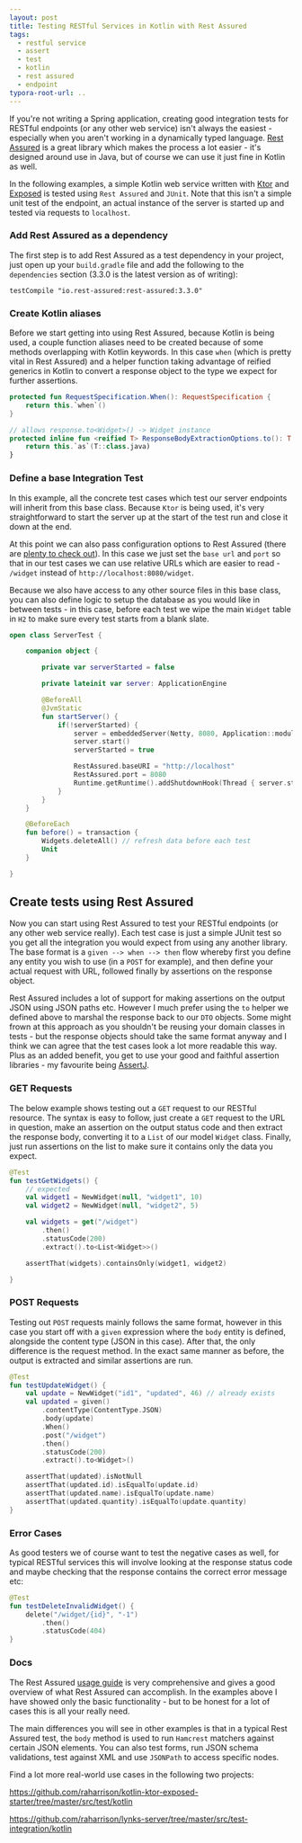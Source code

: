 ```yaml
---
layout: post
title: Testing RESTful Services in Kotlin with Rest Assured
tags:
  - restful service
  - assert
  - test
  - kotlin
  - rest assured
  - endpoint
typora-root-url: ..
---
```


If you're not writing a Spring application, creating good integration tests for RESTful endpoints (or any other web service) isn't always the easiest - especially when you aren't working in a dynamically typed language. [Rest Assured](http://rest-assured.io/) is a great library which makes the process a lot easier - it's designed around use in Java, but of course we can use it just fine in Kotlin as well.

In the following examples, a simple Kotlin web service written with [Ktor](https://ktor.io/) and [Exposed](https://github.com/JetBrains/Exposed) is tested using `Rest Assured` and `JUnit`. Note that this isn't a simple unit test of the endpoint, an actual instance of the server is started up and tested via requests to `localhost`.

### Add Rest Assured as a dependency

The first step is to add Rest Assured as a test dependency in your project, just open up your `build.gradle` file and add the following to the `dependencies` section (3.3.0 is the latest version as of writing):

`testCompile "io.rest-assured:rest-assured:3.3.0"`

### Create Kotlin aliases

Before we start getting into using Rest Assured, because Kotlin is being used, a couple function aliases need to be created because of some methods overlapping with Kotlin keywords. In this case `when` (which is pretty vital in Rest Assured) and a helper function taking advantage of reified generics in Kotlin to convert a response object to the type we expect for further assertions.

```kotlin
protected fun RequestSpecification.When(): RequestSpecification {
    return this.`when`()
}

// allows response.to<Widget>() -> Widget instance
protected inline fun <reified T> ResponseBodyExtractionOptions.to(): T {
    return this.`as`(T::class.java)
}
```

### Define a base Integration Test

In this example, all the concrete test cases which test our server endpoints will inherit from this base class. Because `Ktor` is being used, it's very straightforward to start the server up at the start of the test run and close it down at the end.

At this point we can also pass configuration options to Rest Assured (there are [plenty to check out](https://github.com/rest-assured/rest-assured/wiki/Usage)). In this case we just set the `base url` and `port` so that in our test cases we can use relative URLs which are easier to read - `/widget` instead of `http://localhost:8080/widget`.

Because we also have access to any other source files in this base class, you can also define logic to setup the database as you would like in between tests - in this case, before each test we wipe the main `Widget` table in `H2` to make sure every test starts from a blank slate.

```kotlin
open class ServerTest {

    companion object {

        private var serverStarted = false

        private lateinit var server: ApplicationEngine

        @BeforeAll
        @JvmStatic
        fun startServer() {
            if(!serverStarted) {
                server = embeddedServer(Netty, 8080, Application::module)
                server.start()
                serverStarted = true

                RestAssured.baseURI = "http://localhost"
                RestAssured.port = 8080
                Runtime.getRuntime().addShutdownHook(Thread { server.stop(0, 0, TimeUnit.SECONDS) })
            }
        }
    }

    @BeforeEach
    fun before() = transaction {
        Widgets.deleteAll() // refresh data before each test
        Unit
    }

}
```

## Create tests using Rest Assured

Now you can start using Rest Assured to test your RESTful endpoints (or any other web service really). Each test case is just a simple JUnit test so you get all the integration you would expect from using any another library. The base format is a `given --> when --> then` flow whereby first you define any entity you wish to use (in a `POST` for example), and then define your actual request with URL, followed finally by assertions on the response object.

Rest Assured includes a lot of support for making assertions on the output JSON using JSON paths etc. However I much prefer using the `to` helper we defined above to marshal the response back to our `DTO` objects. Some might frown at this approach as you shouldn't be reusing your domain classes in tests - but the response objects should take the same format anyway and I think we can agree that the test cases look a lot more readable this way. Plus as an added benefit, you get to use your good and faithful assertion libraries - my favourite being [AssertJ](http://joel-costigliola.github.io/assertj/).

### GET Requests

The below example shows testing out a `GET` request to our RESTful resource. The syntax is easy to follow, just create a `GET` request to the URL in question, make an assertion on the output status code and then extract the response body, converting it to a `List` of our model `Widget` class. Finally, just run assertions on the list to make sure it contains only the data you expect.

```kotlin
@Test
fun testGetWidgets() {
    // expected
    val widget1 = NewWidget(null, "widget1", 10)
    val widget2 = NewWidget(null, "widget2", 5)

    val widgets = get("/widget")
    	.then()
    	.statusCode(200)
    	.extract().to<List<Widget>>()

    assertThat(widgets).containsOnly(widget1, widget2)

}
```

### POST Requests

Testing out `POST` requests mainly follows the same format, however in this case you start off with a `given` expression where the `body` entity is defined, alongside the content type (JSON in this case). After that, the only difference is the request method. In the exact same manner as before, the output is extracted and similar assertions are run.

```kotlin
@Test
fun testUpdateWidget() {
    val update = NewWidget("id1", "updated", 46) // already exists
    val updated = given()
        .contentType(ContentType.JSON)
        .body(update)
        .When()
        .post("/widget")
        .then()
        .statusCode(200)
        .extract().to<Widget>()

    assertThat(updated).isNotNull
    assertThat(updated.id).isEqualTo(update.id)
    assertThat(updated.name).isEqualTo(update.name)
    assertThat(updated.quantity).isEqualTo(update.quantity)
}
```

### Error Cases

As good testers we of course want to test the negative cases as well, for typical RESTful services this will involve looking at the response status code and maybe checking that the response contains the correct error message etc:

```kotlin
@Test
fun testDeleteInvalidWidget() {
    delete("/widget/{id}", "-1")
        .then()
        .statusCode(404)
}
```

### Docs

The Rest Assured [usage guide](https://github.com/rest-assured/rest-assured/wiki/Usage) is very comprehensive and gives a good overview of what Rest Assured can accomplish. In the examples above I have showed only the basic functionality - but to be honest for a lot of cases this is all your really need.

The main differences you will see in other examples is that in a typical Rest Assured test, the `body` method is used to run `Hamcrest` matchers against certain JSON elements. You can also test forms, run JSON schema validations, test against XML and use `JSONPath` to access specific nodes.

Find a lot more real-world use cases in the following two projects:

<https://github.com/raharrison/kotlin-ktor-exposed-starter/tree/master/src/test/kotlin>

<https://github.com/raharrison/lynks-server/tree/master/src/test-integration/kotlin>